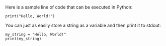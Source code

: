 Here is a sample line of code that can be executed in Python:
```
print("Hello, World!")
```
You can just as easily store a string as a variable and then print it to stdout:
```
my_string = "Hello, World!"
print(my_string)
```
